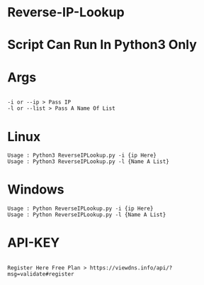 # Reverse-IP-Lookup
<h1>Script Can Run In Python3 Only</h1>
<h1>Args</h1>
<pre><code>
-i or --ip > Pass IP
-l or --list > Pass A Name Of List
</code></pre>
<h1> Linux </h1>
<pre><code>Usage : Python3 ReverseIPLookup.py -i {ip Here}
Usage : Python3 ReverseIPLookup.py -l {Name A List}
</code></pre>
<h1> Windows </h1>
<pre><code>Usage : Python ReverseIPLookup.py -i {ip Here}
Usage : Python ReverseIPLookup.py -l {Name A List}
</code></pre>
<h1>API-KEY</h1>
<pre><code>
Register Here Free Plan > https://viewdns.info/api/?msg=validate#register
</code></pre>
